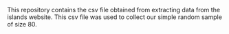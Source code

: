 This repository contains the csv file obtained from extracting data from the islands website. This csv file was 
used to collect our simple random sample of size 80.
